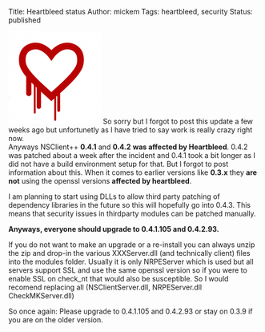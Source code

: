 Title: Heartbleed status
Author: mickem
Tags: heartbleed, security
Status: published

![heartbleed](/images/blog/heartbleed_f_improf_185x188.png) So
sorry but I forgot to post this update a few weeks ago but unfortunetly
as I have tried to say work is really crazy right now.\
 Anyways NSClient++ **0.4.1** and **0.4.2** **was affected by
Heartbleed**. 0.4.2 was patched about a week after the incident and
0.4.1 took a bit longer as I did not have a build environment setup for
that. But I forgot to post information about this. When it comes to
earlier versions like **0.3.x** they **are not** using the openssl
versions **affected by heartbleed**.

I am planning to start using DLLs to allow third party patching of
dependency libraries in the future so this will hopefully go into 0.4.3.
This means that security issues in thirdparty modules can be patched
manually.

**Anyways, everyone should upgrade to 0.4.1.105 and 0.4.2.93.**

If you do not want to make an upgrade or a re-install you can always
unzip the zip and drop-in the various XXXServer.dll (and technically
client) files into the modules folder. Usually it is only NRPEServer
which is used but all servers support SSL and use the same openssl
version so if you were to enable SSL on check\_nt that would also be
susceptible. So I would recomend replacing all (NSClientServer.dll,
NRPEServer.dll CheckMKServer.dll)

So once again: Please upgrade to 0.4.1.105 and 0.4.2.93 or stay on 0.3.9
if you are on the older version.

